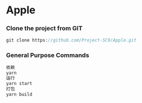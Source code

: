 # Apple

### Clone the project from GIT

```javascript
git clone https://github.com/Project-SC9/Apple.git
```

### General Purpose Commands

```javascript
依赖
yarn
运行
yarn start
打包
yarn build
```

